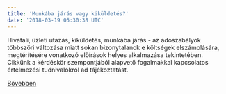 ```yaml
---
title: 'Munkába járás vagy kiküldetés?'
date: '2018-03-19 05:30:38 UTC'
---
```


Hivatali, üzleti utazás, kiküldetés, munkába járás - az adószabályok többszöri változása miatt sokan bizonytalanok e költségek elszámolására, megtérítésére vonatkozó előírások helyes alkalmazása tekintetében. Cikkünk a kérdéskör szempontjából alapvető fogalmakkal kapcsolatos értelmezési tudnivalókról ad tájékoztatást.


[Bővebben](http://ift.tt/2G7aGdu)
